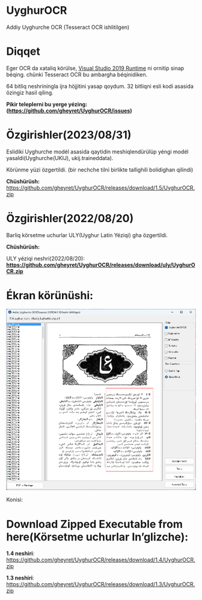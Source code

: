 # UyghurOCR
Addiy Uyghurche OCR (Tesseract OCR ishlitilgen)

# Diqqet
Eger OCR da xataliq körülse, [ Visual Studio 2019 Runtime](https://support.microsoft.com/en-us/topic/the-latest-supported-visual-c-downloads-2647da03-1eea-4433-9aff-95f26a218cc0) ni ornitip sinap béqing. chünki Tesseract OCR bu ambargha béqinidiken.

64 bitliq neshriningla ijra höjjitini yasap qoydum. 32 bitliqni esli kodi asasida özingiz hasil qiling.

**Pikir teleplerni bu yerge yézing: (https://github.com/gheyret/UyghurOCR/issues)**

# Özgirishler(2023/08/31)
Eslidiki Uyghurche modél asasida qaytidin meshiqlendürülüp yéngi modél yasaldi(Uyghurche(UKIJ), ukij.traineddata).

Körünme yüzi özgertildi. (bir nechche tilni birlikte tallighili bolidighan qilindi)

**Chüshürüsh:**
https://github.com/gheyret/UyghurOCR/releases/download/1.5/UyghurOCR.zip


# Özgirishler(2022/08/20)
Barliq körsetme uchurlar ULY(Uyghur Latin Yéziqi) gha özgertildi.

**Chüshürüsh:**

ULY yéziqi neshri(2022/08/20): **https://github.com/gheyret/UyghurOCR/releases/download/uly/UyghurOCR.zip**

# Ékran körünüshi:
<p>
  <img src="./uocr.png"/>
</p>

Konisi:
# Download Zipped Executable from here(Körsetme uchurlar In’glizche):

**1.4 neshiri**: https://github.com/gheyret/UyghurOCR/releases/download/1.4/UyghurOCR.zip

**1.3 neshiri**: https://github.com/gheyret/UyghurOCR/releases/download/1.3/UyghurOCR.zip
